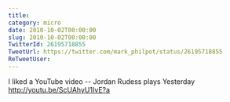 ```yaml
---
title: 
category: micro
date: 2010-10-02T00:00:00
slug: 2010-10-02T00:00:00
TwitterId: 26195718855
TweetUrl: https://twitter.com/mark_philpot/status/26195718855
ReTweetUser: 
---
```


I liked a YouTube video -- Jordan Rudess plays Yesterday http://youtu.be/ScUAhyU1IvE?a